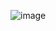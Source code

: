 ![image](https://github.com/Prometheus4587/Telecom-Churn-Analysis/assets/69340526/aafed402-941a-4985-be14-1d1248403a5d)
